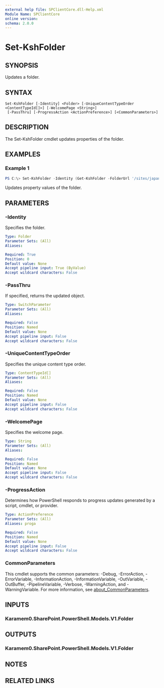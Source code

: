 ```yaml
---
external help file: SPClientCore.dll-Help.xml
Module Name: SPClientCore
online version:
schema: 2.0.0
---
```


# Set-KshFolder

## SYNOPSIS
Updates a folder.

## SYNTAX

```
Set-KshFolder [-Identity] <Folder> [-UniqueContentTypeOrder <ContentTypeId[]>] [-WelcomePage <String>]
 [-PassThru] [-ProgressAction <ActionPreference>] [<CommonParameters>]
```

## DESCRIPTION
The Set-KshFolder cmdlet updates properties of the folder.

## EXAMPLES

### Example 1
```powershell
PS C:\> Set-KshFolder -Identity (Get-KshFolder -FolderUrl '/sites/japan/hr/Shared%20Documents/Templates') -WelcomePage 'AllPages.aspx'
```

Updates property values of the folder.

## PARAMETERS

### -Identity
Specifies the folder.

```yaml
Type: Folder
Parameter Sets: (All)
Aliases:

Required: True
Position: 0
Default value: None
Accept pipeline input: True (ByValue)
Accept wildcard characters: False
```

### -PassThru
If specified, returns the updated object.

```yaml
Type: SwitchParameter
Parameter Sets: (All)
Aliases:

Required: False
Position: Named
Default value: None
Accept pipeline input: False
Accept wildcard characters: False
```

### -UniqueContentTypeOrder
Specifies the unique content type order.

```yaml
Type: ContentTypeId[]
Parameter Sets: (All)
Aliases:

Required: False
Position: Named
Default value: None
Accept pipeline input: False
Accept wildcard characters: False
```

### -WelcomePage
Specifies the welcome page.

```yaml
Type: String
Parameter Sets: (All)
Aliases:

Required: False
Position: Named
Default value: None
Accept pipeline input: False
Accept wildcard characters: False
```

### -ProgressAction
Determines how PowerShell responds to progress updates generated by a script, cmdlet, or provider.

```yaml
Type: ActionPreference
Parameter Sets: (All)
Aliases: proga

Required: False
Position: Named
Default value: None
Accept pipeline input: False
Accept wildcard characters: False
```

### CommonParameters
This cmdlet supports the common parameters: -Debug, -ErrorAction, -ErrorVariable, -InformationAction, -InformationVariable, -OutVariable, -OutBuffer, -PipelineVariable, -Verbose, -WarningAction, and -WarningVariable. For more information, see [about_CommonParameters](http://go.microsoft.com/fwlink/?LinkID=113216).

## INPUTS

### Karamem0.SharePoint.PowerShell.Models.V1.Folder

## OUTPUTS

### Karamem0.SharePoint.PowerShell.Models.V1.Folder

## NOTES

## RELATED LINKS
